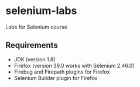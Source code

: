 # selenium-labs
Labs for Selenium course

## Requirements
* JDK (version 1.8)
* Firefox (version 39.0 works with Selenium 2.46.0)
* Firebug and Firepath plugins for Firefox
* Selenium Builder plugin for Firefox







